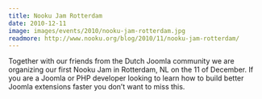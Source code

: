```yaml
---
title: Nooku Jam Rotterdam
date: 2010-12-11
image: images/events/2010/nooku-jam-rotterdam.jpg
readmore: http://www.nooku.org/blog/2010/11/nooku-jam-rotterdam/
---
```


Together with our friends from the Dutch Joomla community we are organizing our first Nooku Jam in Rotterdam, NL on the 11 of December. If you are a Joomla or PHP developer looking to learn how to build better Joomla extensions faster you don’t want to miss this.